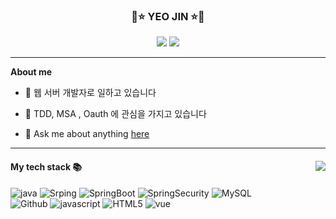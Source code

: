 <div align="center">
 
  ### 💫⭐️ YEO JIN ⭐️💫
 <a href="https://www.notion.so/Back-End-Developer-6cb26ff3a7e04336898454651436b8e9"><img src="https://img.shields.io/badge/CodingTest-ffffff?style=flat-square&logo=notion&logoColor=black"/></a>
   <a href="https://github.com/yeojin822"><img src="https://hits.seeyoufarm.com/api/count/incr/badge.svg?url=https%3A%2F%2Fgithub.com%2Fyeojin822&count_bg=%23000000&title_bg=%23000000&icon=github.svg&icon_color=%23E7E7E7&title=GitHub&edge_flat=false)"/></a> 

  ---
 
</div>

**About me**

- 🏢 웹 서버 개발자로 일하고 있습니다

- 📖 TDD, MSA , Oauth 에 관심을 가지고 있습니다

- 💬 Ask me about anything [here](https://github.com/yeojin822/yeojin822/issues)

---

<div>
        <img align="right" src="https://github-readme-stats.vercel.app/api/top-langs/?username=yeojin822&theme=dracula&exclude_repo=Computer-Science-Engineering&layout=compact"/>
<h4> My tech stack 📚 </h4>
<p>
  <img alt="java" src="https://img.shields.io/badge/Java-007396?style=flat-square&logo=Java&logoColor=white" />
  <img alt="Srping" src="https://img.shields.io/badge/Spring-6DB33F?style=flat-square&logo=Spring&logoColor=white" />
  <img alt="SpringBoot" src="https://img.shields.io/badge/SpringBoot-6DB33F?style=flat-square&logo=Spring Boot&logoColor=white" />
  <img alt="SpringSecurity" src="https://img.shields.io/badge/SpringSecurity-6DB33F?style=flat-square&logo=Spring Security&logoColor=white" />
  <img alt="MySQL" src="https://img.shields.io/badge/Mysql-4479A1?style=flat-square&logo=Mysql&logoColor=white" />
  <br>
  <img alt="Github" src="https://img.shields.io/badge/Github-181717?style=flat-square&logo=Github&logoColor=white" />
  <img alt="javascript" src="https://img.shields.io/badge/Javascript-F7DF1E?style=flat-square&logo=Javascript&logoColor=black" />
  <img alt="HTML5" src="https://img.shields.io/badge/HTML5-E34F26?style=flat-square&logo=HTML5&logoColor=white" />
  <img alt="vue" src="https://img.shields.io/badge/Vue-4FC08D?style=flat-square&logo=Vue.js&logoColor=white" />
</p>
<div>
  

